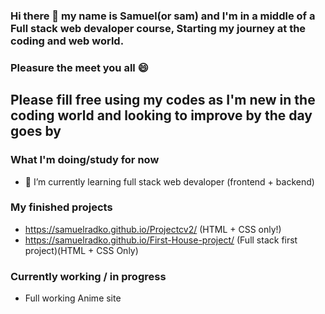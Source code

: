 ### Hi there 👋 my name is Samuel(or sam) and I'm in a middle of a Full stack web devaloper course, Starting my journey at the coding and web world.
### Pleasure the meet you all 😄 
## Please fill free using my codes as I'm new in the coding world and looking to improve by the day goes by

### What I'm doing/study for now
 - 🌱 I’m currently learning full stack web devaloper (frontend + backend)
 
 
 ### My finished projects
 - https://samuelradko.github.io/Projectcv2/ (HTML + CSS only!)
 - https://samuelradko.github.io/First-House-project/ (Full stack first project)(HTML + CSS Only)


### Currently working / in progress 
- Full working Anime site


